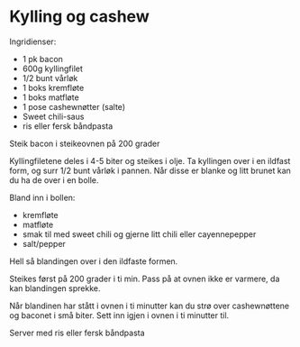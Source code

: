 # Kylling og cashew

Ingridienser:
- 1 pk bacon
- 600g kyllingfilet
- 1/2 bunt vårløk
- 1 boks kremfløte
- 1 boks matfløte
- 1 pose cashewnøtter (salte)
- Sweet chili-saus
- ris eller fersk båndpasta

Steik bacon i steikeovnen på 200 grader

Kyllingfiletene deles i 4-5 biter og steikes i olje. Ta kyllingen over i en ildfast form, og surr 1/2 bunt vårløk i pannen. Når disse er blanke og litt brunet kan du ha de over i en bolle.

Bland inn i bollen:
- kremfløte
- matfløte
- smak til med sweet chili og gjerne litt chili eller cayennepepper
- salt/pepper

Hell så blandingen over i den ildfaste formen.

Steikes først på 200 grader i ti min. Pass på at ovnen ikke er varmere, da kan blandingen sprekke.

Når blandinen har stått i ovnen i ti minutter kan du strø over cashewnøttene og baconet i små biter. Sett inn igjen i ovnen i ti minutter til.

Server med ris eller fersk båndpasta